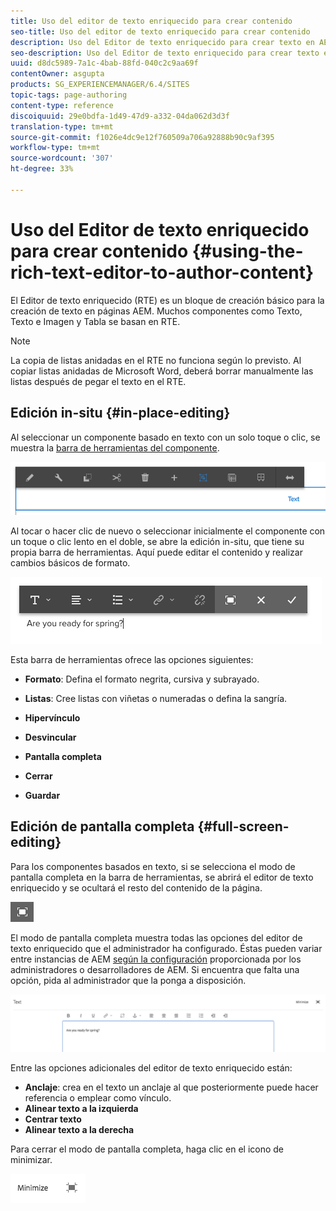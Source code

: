 ```yaml
---
title: Uso del editor de texto enriquecido para crear contenido
seo-title: Uso del editor de texto enriquecido para crear contenido
description: Uso del Editor de texto enriquecido para crear texto en AEM.
seo-description: Uso del Editor de texto enriquecido para crear texto en AEM.
uuid: d8dc5989-7a1c-4bab-88fd-040c2c9aa69f
contentOwner: asgupta
products: SG_EXPERIENCEMANAGER/6.4/SITES
topic-tags: page-authoring
content-type: reference
discoiquuid: 29e0bdfa-1d49-47d9-a332-04da062d3d3f
translation-type: tm+mt
source-git-commit: f1026e4dc9e12f760509a706a92888b90c9af395
workflow-type: tm+mt
source-wordcount: '307'
ht-degree: 33%

---
```



# Uso del Editor de texto enriquecido para crear contenido {#using-the-rich-text-editor-to-author-content}

El Editor de texto enriquecido (RTE) es un bloque de creación básico para la creación de texto en páginas AEM. Muchos componentes como Texto, Texto e Imagen y Tabla se basan en RTE.

>[!NOTE]
>
>La copia de listas anidadas en el RTE no funciona según lo previsto. Al copiar listas anidadas de Microsoft Word, deberá borrar manualmente las listas después de pegar el texto en el RTE.

## Edición in-situ {#in-place-editing}

Al seleccionar un componente basado en texto con un solo toque o clic, se muestra la [barra de herramientas del componente](../sites-authoring/editing-content.md#edit-configure-copy-cut-delete-paste).

![screen_shot_2018-03-21at163054](assets/screen_shot_2018-03-21at163054.png)

Al tocar o hacer clic de nuevo o seleccionar inicialmente el componente con un toque o clic lento en el doble, se abre la edición in-situ, que tiene su propia barra de herramientas. Aquí puede editar el contenido y realizar cambios básicos de formato.

![screen_shot_2018-03-21at163214](assets/screen_shot_2018-03-21at163214.png)

Esta barra de herramientas ofrece las opciones siguientes:

* **Formato**: Defina el formato negrita, cursiva y subrayado.

* **Listas**: Cree listas con viñetas o numeradas o defina la sangría.

* **Hipervínculo**

* **Desvincular**

* **Pantalla completa**

* **Cerrar**

* **Guardar**

## Edición de pantalla completa {#full-screen-editing}

Para los componentes basados en texto, si se selecciona el modo de pantalla completa en la barra de herramientas, se abrirá el editor de texto enriquecido y se ocultará el resto del contenido de la página.

![](do-not-localize/screen_shot_2018-03-21at163236.png)

El modo de pantalla completa muestra todas las opciones del editor de texto enriquecido que el administrador ha configurado. Éstas pueden variar entre instancias de AEM [según la configuración](../sites-administering/rich-text-editor.md) proporcionada por los administradores o desarrolladores de AEM. Si encuentra que falta una opción, pida al administrador que la ponga a disposición.

![screen_shot_2018-03-21at163248](assets/screen_shot_2018-03-21at163248.png)

Entre las opciones adicionales del editor de texto enriquecido están:

* **Anclaje**: crea en el texto un anclaje al que posteriormente puede hacer referencia o emplear como vínculo.
* **Alinear texto a la izquierda**
* **Centrar texto**
* **Alinear texto a la derecha**

Para cerrar el modo de pantalla completa, haga clic en el icono de minimizar.

![screen_shot_2018-03-21at163323](assets/screen_shot_2018-03-21at163323.png)
